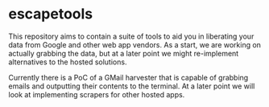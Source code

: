 escapetools
===========
This repository aims to contain a suite of tools to aid you in liberating your data from Google and other web app vendors. As a start, we are working on actually grabbing the data, but at a later point we might re-implement alternatives to the hosted solutions.

Currently there is a PoC of a GMail harvester that is capable of grabbing emails and outputting their contents to the terminal. At a later point we will look at implementing scrapers for other hosted apps.